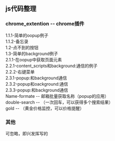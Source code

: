 ## js代码整理

### chrome_extention -- chrome插件
1.1.1-简单的oopup例子  
1.1.2-备忘录  
1.2-点不到的按钮  
1.3-简单的background例子  
2.1.1-在oopup中获取页面元素  
2.2.1-content_scripts和background:通信的例子  
2.2.2-右键菜单  
2.3.1-popup:和background通信  
2.3.2-popup和oackground:通信  
2.3.3-popup:和background通信  
Name-formate  -- 邮箱批量获取名称（popup的应用）  
double-search -- （一次回车，可以获得多个搜索结果）  
gold -- （黄金价格监控，可以价格提醒）  

### 其他
可忽略，即兴发挥写的

